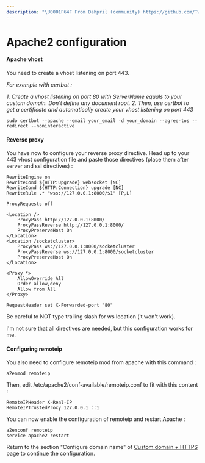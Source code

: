 ```yaml
---
description: "\U0001F64F From Dahpril (community) https://github.com/TwakeApp/Twake/issues/76"
---
```


# Apache2 configuration

#### Apache vhost

You need to create a vhost listening on port 443.

_For exemple with certbot :_

_1. Create a vhost listening on port 80 with ServerName equals to your custom domain. Don't define any document root. 2. Then, use certbot to get a certificate and automatically create your vhost listening on port 443_

```text
sudo certbot --apache --email your_email -d your_domain --agree-tos --redirect --noninteractive
```

#### Reverse proxy

You have now to configure your reverse proxy directive. Head up to your 443 vhost configuration file and paste those directives \(place them after server and ssl directives\) :

```text
RewriteEngine on
RewriteCond ${HTTP:Upgrade} websocket [NC]
RewriteCond ${HTTP:Connection} upgrade [NC]
RewriteRule .* "wss://127.0.0.1:8000/$1" [P,L]

ProxyRequests off

<Location />
    ProxyPass http://127.0.0.1:8000/
    ProxyPassReverse http://127.0.0.1:8000/
    ProxyPreserveHost On
</Location>
<Location /socketcluster>
    ProxyPass ws://127.0.0.1:8000/socketcluster
    ProxyPassReverse ws://127.0.0.1:8000/socketcluster
    ProxyPreserveHost On
</Location>

<Proxy *>
    AllowOverride All
    Order allow,deny
    Allow from All
</Proxy>

RequestHeader set X-Forwarded-port "80"
```

Be careful to NOT type trailing slash for ws location \(it won't work\).

I'm not sure that all directives are needed, but this configuration works for me.

#### Configuring remoteip

You also need to configure remoteip mod from apache with this command :

```text
a2enmod remoteip
```

Then, edit /etc/apache2/conf-available/remoteip.conf to fit with this content :

```text
RemoteIPHeader X-Real-IP
RemoteIPTrustedProxy 127.0.0.1 ::1
```

You can now enable the configuration of remoteip and restart Apache :

```text
a2enconf remoteip
service apache2 restart
```

Return to the section "Configure domain name" of [Custom domain + HTTPS](./#configure-domain-name) page to continue the configuration.


